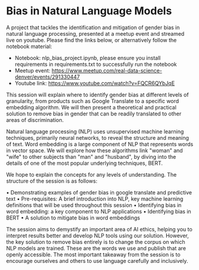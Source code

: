 # Bias in Natural Language Models
A project that tackles the identification and mitigation of gender bias in natural language processing, presented at a meetup event and streamed live on youtube. Please find the links below, or alternatively follow the notebook material:
* Notebook: nlp_bias_project.ipynb, please ensure you install requirements in requirements.txt to successfully run the notebook
* Meetup event: https://www.meetup.com/real-data-science-denver/events/291330447
* Youtube link: https://www.youtube.com/watch?v=FQCR6QYbJqE

This session will explain where to identify gender bias at different levels of granularity, from products such as Google Translate to a specific word embedding algorithm. We will then present a theoretical and practical solution to remove bias in gender that can be readily translated to other areas of discrimination.

Natural language processing (NLP) uses unsupervised machine learning techniques, primarily neural networks, to reveal the structure and meaning of text. Word embedding is a large component of NLP that represents words in vector space. We will explore how these algorithms link "woman" and "wife" to other subjects than "man" and "husband", by diving into the details of one of the most popular underlying techniques, BERT.

We hope to explain the concepts for any levels of understanding. The structure of the session is as follows:

• Demonstrating examples of gender bias in google translate and predictive text
• Pre-requisites: A brief introduction into NLP, key machine learning definitions that will be used throughout this session
• Identifying bias in word embedding: a key component to NLP applications
• Identifying bias in BERT
• A solution to mitigate bias in word embeddings

The session aims to demystify an important area of AI ethics, helping you to interpret results better and develop NLP tools using our solution. However, the key solution to remove bias entirely is to change the corpus on which NLP models are trained. These are the words we use and publish that are openly accessible. The most important takeaway from the session is to encourage ourselves and others to use language carefully and inclusively.
